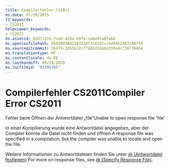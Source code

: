 ```yaml
---
title: Compilerfehler CS2011
ms.date: 07/20/2015
f1_keywords:
- CS2011
helpviewer_keywords:
- CS2011
ms.assetid: 82d71d7e-7ce0-428a-b9fe-ce8e81a07abd
ms.openlocfilehash: 95830038d239333df7c0102cc6d0452d87c807fd
ms.sourcegitcommit: 5b475c1855b32cf78d2d1bbb4295e4c236f39464
ms.translationtype: MT
ms.contentlocale: de-DE
ms.lasthandoff: 09/24/2020
ms.locfileid: "91195765"
---
```

# <a name="compiler-error-cs2011"></a><span data-ttu-id="26d4f-102">Compilerfehler CS2011</span><span class="sxs-lookup"><span data-stu-id="26d4f-102">Compiler Error CS2011</span></span>

<span data-ttu-id="26d4f-103">Fehler beim Öffnen der Antwortdatei „file“</span><span class="sxs-lookup"><span data-stu-id="26d4f-103">Unable to open response file 'file'</span></span>  
  
 <span data-ttu-id="26d4f-104">In einer Kompilierung wurde eine Antwortdatei angegeben, aber der Compiler konnte die Datei nicht finden und öffnen.</span><span class="sxs-lookup"><span data-stu-id="26d4f-104">A response file was specified in a compilation, but the compiler was unable to locate and open the file.</span></span>  
  
 <span data-ttu-id="26d4f-105">Weitere Informationen zu Antwortdateien finden Sie unter [@ (Antwortdatei festlegen)](../language-reference/compiler-options/response-file-compiler-option.md).</span><span class="sxs-lookup"><span data-stu-id="26d4f-105">For more on response files, see [@ (Specify Response File)](../language-reference/compiler-options/response-file-compiler-option.md).</span></span>
